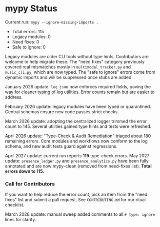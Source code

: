 # mypy Status

Current run: `mypy --ignore-missing-imports .`

- Total errors: 115
- Legacy modules: 0
- Need fixes: 0
- Safe to ignore: 0

Legacy modules are older CLI tools without type hints. Contributors are welcome to
help migrate these. The "need fixes" category previously covered real mismatches
mostly in `multimodal_tracker.py` and `music_cli.py`, which are now typed. The
"safe to ignore" errors come from dynamic imports and will be suppressed once stubs
are added.

January 2026 update: `log_json` now enforces required fields, paving the way for
cleaner typing of log utilities. Error counts remain but are easier to address.

February 2026 update: legacy modules have been typed or quarantined. Central
schemas ensure new code passes strict checks.

March 2026 update: adopting the centralized logger trimmed the error count to
145. Several utilities gained type hints and tests were refreshed.

April 2026 update: "Type-Check & Audit Remediation" triaged about 180 remaining errors. Core modules and workflows now conform to the log schema, and new audit tests guard against regressions.

April 2027 update: current run reports **115** type-check errors.
May 2027 update: `presence_ledger.py` and `presence_analytics.py` have been fully annotated and are now mypy-clean (removed from need-fixes list). **Total errors down to 115.**

### Call for Contributors
If you want to help reduce the error count, pick an item from the "need fixes" list
and submit a pull request. See `CONTRIBUTING.md` for our ritual checklist.

March 2028 update: manual sweep added comments to all `# type: ignore` lines for clarity.
